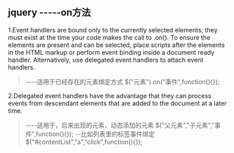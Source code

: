 ## jquery -----on方法
1.Event handlers are bound only to the currently selected elements; they must exist at the time 
your code makes the call to .on(). To ensure the elements are present and can be selected, 
place scripts after the elements in the HTML markup or perform event binding inside a document ready handler.
Alternatively, use delegated event handlers to attach event handlers.

>----适用于已经存在的元素绑定方式
$("元素").on("事件",function(){});

2.Delegated event handlers have the advantage that they can process events from descendant elements 
that are added to the document at a later time.

>----适用于，后来出现的元素，动态添加的元素
$("父元素","子元素","事件",function(){});
--比如列表里的标签事件绑定
$("#contentList","a","click",function(){});
